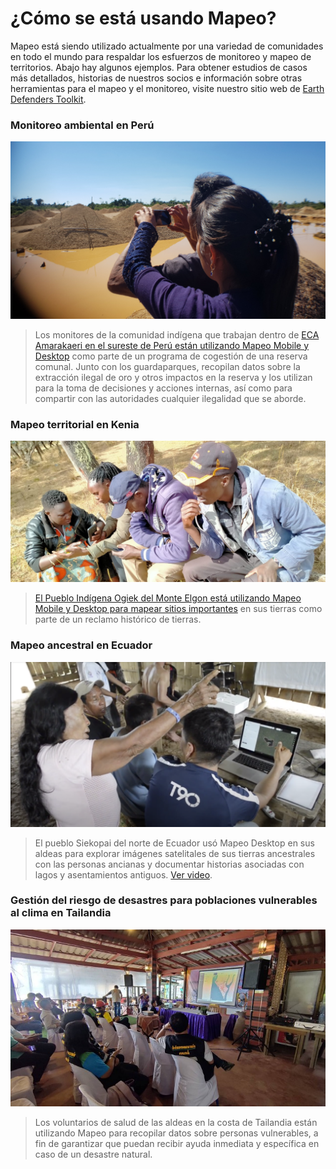 # ¿Cómo se está usando Mapeo?

Mapeo está siendo utilizado actualmente por una variedad de comunidades en todo el mundo para respaldar los esfuerzos de monitoreo y mapeo de territorios. Abajo hay algunos ejemplos. Para obtener estudios de casos más detallados, historias de nuestros socios e información sobre otras herramientas para el mapeo y el monitoreo, visite nuestro sitio web de [Earth Defenders Toolkit](https://www.earthdefenderstoolkit.com/).

### **Monitoreo ambiental en Perú**

![Los monitores comunitarios de Puerto Luz, Madre de Dios, aprenden a usar Mapeo para documentar la minería de oro no regulada que invade su comunidad. junio 2019](<../../.gitbook/assets/image (26).png>)

> Los monitores de la comunidad indígena que trabajan dentro de [ECA Amarakaeri en el sureste de Perú están utilizando Mapeo Mobile y Desktop](https://www.earthdefenderstoolkit.com/comunidad/eca-amarakaeri-monitoreo-de-la-reserva-comunal-amarakaeri-en-peru/?lang=es) como parte de un programa de cogestión de una reserva comunal. Junto con los guardaparques, recopilan datos sobre la extracción ilegal de oro y otros impactos en la reserva y los utilizan para la toma de decisiones y acciones internas, así como para compartir con las autoridades cualquier ilegalidad que se aborde.

### **Mapeo territorial en Kenia**

![El Pueblo indígena Ogiek del Monte Elgon aprendiendo a usar Mapeo para mapear su tierra. Crédito: Proyecto de Desarrollo de los Pueblos Indígenas de Chepkitale](<../../.gitbook/assets/image (12).png>)

> [El Pueblo Indígena Ogiek del Monte Elgon está utilizando Mapeo Mobile y Desktop para mapear sitios importantes](https://wp.digital-democracy.org/mapping-ogiek-ancestral-lands-in-kenya-using-mapeo-during-a-pandemic/) en sus tierras como parte de un reclamo histórico de tierras.

### **Mapeo ancestral en Ecuador**

![El Pueblo Siekopai en el norte de Ecuador usa Mapeo para recopilar conocimientos de las personas ancianas antes de mapear sus tierras ancestrales en Lagarto Cocha (con Alianza Ceibo y Amazon Frontlines).](<../../.gitbook/assets/image (30).png>)

> El pueblo Siekopai del norte de Ecuador usó Mapeo Desktop en sus aldeas para explorar imágenes satelitales de sus tierras ancestrales con las personas ancianas y documentar historias asociadas con lagos y asentamientos antiguos. [Ver video](https://vimeo.com/175900565).

### Gestión del riesgo de desastres para poblaciones vulnerables al clima en Tailandia

![Usuarios de Mapeo en Krabi. Foto de la Fundación Raks Thai, Oficina de Krabi, bajo CC BY-SA 4.0.](<../../.gitbook/assets/image (24).png>)

> Los voluntarios de salud de las aldeas en la costa de Tailandia están utilizando Mapeo para recopilar datos sobre personas vulnerables, a fin de garantizar que puedan recibir ayuda inmediata y específica en caso de un desastre natural.
